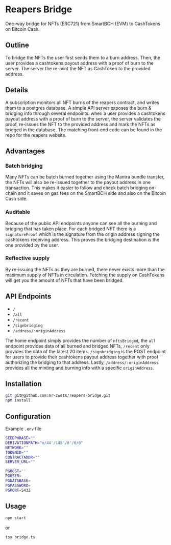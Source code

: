 # Reapers Bridge

One-way bridge for NFTs (ERC721) from SmartBCH (EVM) to CashTokens on Bitcoin Cash.

## Outline

To bridge the NFTs the user first sends them to a burn address.
Then, the user provides a cashtokens payout address with a proof of burn to the server.
The server the re-mint the NFT as CashToken to the provided address.

## Details

A subscription monitors all NFT burns of the reapers contract, and writes them to a postgres database.
A simple API server exposes the burn & bridging info through several endpoints.
when a user provides a cashtokens payout address with a proof of burn to the server, the server validates the proof, re-issues the NFT to the provided address and mark the NFTs as bridged in the database.
The matching front-end code can be found in the repo for the reapers website.

## Advantages

### Batch bridging

Many NFTs can be batch burned together using the Mantra bundle transfer, the NFTs will also be re-issued together to the payout address in one transaction. This makes it easier to follow and check batch bridging on-chain and it saves on gas fees on the SmartBCH side and also on the Bitcoin Cash side.

### Auditable

Because of the public API endpoints anyone can see all the burning and bridging that has taken place. For each bridged NFT there is a `signatureProof` which is the signature from the origin address signing the cashtokens receiving address. This proves the bridging destination is the one provided by the user.

### Reflective supply

By re-issuing the NFTs as they are burned, there never exists more than the maximum supply of NFTs in circulation. Fetching the supply on CashTokens will get you the amount of NFTs that have been bridged.

## API Endpoints

- `/`
- `/all`
- `/recent`
- `/signbridging`
- `/address/:originAddress`

The home endpoint simply provides the number of `nftsBridged`, the `all` endpoint provides data of all burned and bridged NFTs, `/recent` only provides the data of the latest 20 items.
`/signbridging` is the POST endpoint for users to provide their cashtokens payout address together with proof authorizing the bridging to that address.
Lastly, `/address/:originAddress` provides all the minting and burning info with a specific `originAddress`.

## Installation

```bash
git git@github.com:mr-zwets/reapers-bridge.git
npm install
```

## Configuration

Example `.env` file

```bash
SEEDPHRASE=""
DERIVATIONPATH="m/44'/145'/0'/0/0"
NETWORK=""
TOKENID=""
CONTRACTADDR=""
SERVER_URL=""

PGHOST=''
PGUSER=
PGDATABASE=
PGPASSWORD=
PGPORT=5432
```

## Usage

```bash
npm start
```

or 

```bash
tsx bridge.ts
```